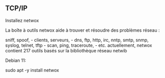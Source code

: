 ## TCP/IP

Installez netwox 

La boîte à outils netwox aide à trouver et résoudre des problèmes réseau : 

sniff, spoof, - clients, serveurs, - dns, ftp, http, irc, nntp, smtp, snmp, syslog, telnet, tftp - scan, ping, traceroute, - etc. actuellement, netwox contient 217 outils basés sur la bibliothèque réseau netwib

Debian 11:

sudo apt -y install netwox

